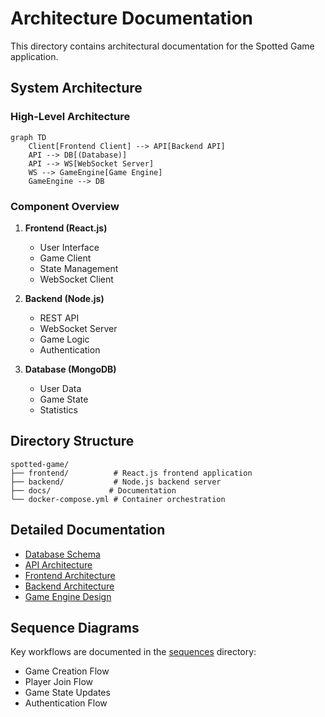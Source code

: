 # Architecture Documentation

This directory contains architectural documentation for the Spotted Game application.

## System Architecture

### High-Level Architecture
```mermaid
graph TD
    Client[Frontend Client] --> API[Backend API]
    API --> DB[(Database)]
    API --> WS[WebSocket Server]
    WS --> GameEngine[Game Engine]
    GameEngine --> DB
```

### Component Overview
1. **Frontend (React.js)**
   - User Interface
   - Game Client
   - State Management
   - WebSocket Client

2. **Backend (Node.js)**
   - REST API
   - WebSocket Server
   - Game Logic
   - Authentication

3. **Database (MongoDB)**
   - User Data
   - Game State
   - Statistics

## Directory Structure
```
spotted-game/
├── frontend/          # React.js frontend application
├── backend/           # Node.js backend server
├── docs/             # Documentation
└── docker-compose.yml # Container orchestration
```

## Detailed Documentation
- [Database Schema](./database-schema.md)
- [API Architecture](./api-architecture.md)
- [Frontend Architecture](./frontend-architecture.md)
- [Backend Architecture](./backend-architecture.md)
- [Game Engine Design](./game-engine.md)

## Sequence Diagrams
Key workflows are documented in the [sequences](./sequences/) directory:
- Game Creation Flow
- Player Join Flow
- Game State Updates
- Authentication Flow 